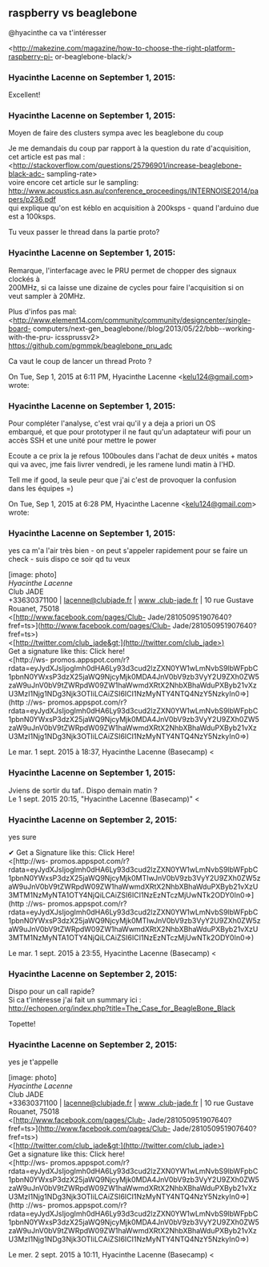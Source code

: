 ## raspberry vs beaglebone



@hyacinthe ca va t'intéresser  
  
<http://makezine.com/magazine/how-to-choose-the-right-platform-raspberry-pi-
or-beaglebone-black/>



### **Hyacinthe Lacenne** on September 1, 2015:



Excellent!



### **Hyacinthe Lacenne** on September 1, 2015:



Moyen de faire des clusters sympa avec les beaglebone du coup  
  
Je me demandais du coup par rapport à la question du rate d'acquisition,  
cet article est pas mal :  
<http://stackoverflow.com/questions/25796901/increase-beaglebone-black-adc-
sampling-rate>  
voire encore cet article sur le sampling:  
<http://www.acoustics.asn.au/conference_proceedings/INTERNOISE2014/papers/p236.pdf>  
qui explique qu'on est kéblo en acquisition à 200ksps - quand l'arduino due  
est a 100ksps.  
  
Tu veux passer le thread dans la partie proto?



### **Hyacinthe Lacenne** on September 1, 2015:



Remarque, l'interfacage avec le PRU permet de chopper des signaux clockés à  
200MHz, si ca laisse une dizaine de cycles pour faire l'acquisition si on  
veut sampler à 20MHz.  
  
Plus d'infos pas mal:  
<http://www.element14.com/community/community/designcenter/single-board-
computers/next-gen_beaglebone//blog/2013/05/22/bbb--working-with-the-pru-
icssprussv2>  
<https://github.com/pgmmpk/beaglebone_pru_adc>  
  
Ca vaut le coup de lancer un thread Proto ?  
  
On Tue, Sep 1, 2015 at 6:11 PM, Hyacinthe Lacenne
&lt;[kelu124@gmail.com](mailto:kelu124@gmail.com)&gt; wrote:



### **Hyacinthe Lacenne** on September 1, 2015:



Pour compléter l'analyse, c'est vrai qu'il y a deja a priori un OS  
embarqué, et que pour prototyper il ne faut qu'un adaptateur wifi pour un  
accès SSH et une unité pour mettre le power  
  
Ecoute a ce prix la je refous 100boules dans l'achat de deux unités + matos  
qui va avec, jme fais livrer vendredi, je les ramene lundi matin à l'HD.  
  
Tell me if good, la seule peur que j'ai c'est de provoquer la confusion  
dans les équipes =)  
  
On Tue, Sep 1, 2015 at 6:28 PM, Hyacinthe Lacenne
&lt;[kelu124@gmail.com](mailto:kelu124@gmail.com)&gt; wrote:



### **Hyacinthe Lacenne** on September 1, 2015:



yes ca m'a l'air très bien - on peut s'appeler rapidement pour se faire un  
check - suis dispo ce soir qd tu veux  
  
[image: photo]  
*Hyacinthe Lacenne*  
Club JADE  
+33630371100 | [lacenne@clubjade.fr](mailto:lacenne@clubjade.fr) | [www
.club-jade.fr](http://www.club-jade.fr) | 10 rue Gustave  
Rouanet, 75018  
&lt;[http://www.facebook.com/pages/Club-
Jade/281050951907640?fref=ts&gt;](http://www.facebook.com/pages/Club-
Jade/281050951907640?fref=ts>)  
&lt;[http://twitter.com/club_jade&gt;](http://twitter.com/club_jade>)  
Get a signature like this: Click here!  
&lt;[http://ws-
promos.appspot.com/r?rdata=eyJydXJsIjogImh0dHA6Ly93d3cud2lzZXN0YW1wLmNvbS9lbWFpbC1pbnN0YWxsP3dzX25jaWQ9NjcyMjk0MDA4JnV0bV9zb3VyY2U9ZXh0ZW5zaW9uJnV0bV9tZWRpdW09ZW1haWwmdXRtX2NhbXBhaWduPXByb21vXzU3MzI1Njg1NDg3Njk3OTIiLCAiZSI6ICI1NzMyNTY4NTQ4NzY5NzkyIn0=&gt;](http
://ws-
promos.appspot.com/r?rdata=eyJydXJsIjogImh0dHA6Ly93d3cud2lzZXN0YW1wLmNvbS9lbWFpbC1pbnN0YWxsP3dzX25jaWQ9NjcyMjk0MDA4JnV0bV9zb3VyY2U9ZXh0ZW5zaW9uJnV0bV9tZWRpdW09ZW1haWwmdXRtX2NhbXBhaWduPXByb21vXzU3MzI1Njg1NDg3Njk3OTIiLCAiZSI6ICI1NzMyNTY4NTQ4NzY5NzkyIn0=>)  
  
Le mar. 1 sept. 2015 à 18:37, Hyacinthe Lacenne (Basecamp) &lt;



### **Hyacinthe Lacenne** on September 1, 2015:



Jviens de sortir du taf.. Dispo demain matin ?  
Le 1 sept. 2015 20:15, "Hyacinthe Lacenne (Basecamp)" &lt;



### **Hyacinthe Lacenne** on September 2, 2015:



yes sure  
  
✔ Get a Signature like this: Click Here!  
&lt;[http://ws-
promos.appspot.com/r?rdata=eyJydXJsIjogImh0dHA6Ly93d3cud2lzZXN0YW1wLmNvbS9lbWFpbC1pbnN0YWxsP3dzX25jaWQ9NjcyMjk0MTIwJnV0bV9zb3VyY2U9ZXh0ZW5zaW9uJnV0bV9tZWRpdW09ZW1haWwmdXRtX2NhbXBhaWduPXByb21vXzU3MTM1NzMyNTA1OTY4NjQiLCAiZSI6ICI1NzEzNTczMjUwNTk2ODY0In0=&gt;](http
://ws-
promos.appspot.com/r?rdata=eyJydXJsIjogImh0dHA6Ly93d3cud2lzZXN0YW1wLmNvbS9lbWFpbC1pbnN0YWxsP3dzX25jaWQ9NjcyMjk0MTIwJnV0bV9zb3VyY2U9ZXh0ZW5zaW9uJnV0bV9tZWRpdW09ZW1haWwmdXRtX2NhbXBhaWduPXByb21vXzU3MTM1NzMyNTA1OTY4NjQiLCAiZSI6ICI1NzEzNTczMjUwNTk2ODY0In0=>)  
  
Le mar. 1 sept. 2015 à 23:55, Hyacinthe Lacenne (Basecamp) &lt;



### **Hyacinthe Lacenne** on September 2, 2015:



Dispo pour un call rapide?  
Si ca t'intéresse j'ai fait un summary ici :  
<http://echopen.org/index.php?title=The_Case_for_BeagleBone_Black>  
  
Topette!



### **Hyacinthe Lacenne** on September 2, 2015:



yes je t'appelle  
  
[image: photo]  
*Hyacinthe Lacenne*  
Club JADE  
+33630371100 | [lacenne@clubjade.fr](mailto:lacenne@clubjade.fr) | [www
.club-jade.fr](http://www.club-jade.fr) | 10 rue Gustave  
Rouanet, 75018  
&lt;[http://www.facebook.com/pages/Club-
Jade/281050951907640?fref=ts&gt;](http://www.facebook.com/pages/Club-
Jade/281050951907640?fref=ts>)  
&lt;[http://twitter.com/club_jade&gt;](http://twitter.com/club_jade>)  
Get a signature like this: Click here!  
&lt;[http://ws-
promos.appspot.com/r?rdata=eyJydXJsIjogImh0dHA6Ly93d3cud2lzZXN0YW1wLmNvbS9lbWFpbC1pbnN0YWxsP3dzX25jaWQ9NjcyMjk0MDA4JnV0bV9zb3VyY2U9ZXh0ZW5zaW9uJnV0bV9tZWRpdW09ZW1haWwmdXRtX2NhbXBhaWduPXByb21vXzU3MzI1Njg1NDg3Njk3OTIiLCAiZSI6ICI1NzMyNTY4NTQ4NzY5NzkyIn0=&gt;](http
://ws-
promos.appspot.com/r?rdata=eyJydXJsIjogImh0dHA6Ly93d3cud2lzZXN0YW1wLmNvbS9lbWFpbC1pbnN0YWxsP3dzX25jaWQ9NjcyMjk0MDA4JnV0bV9zb3VyY2U9ZXh0ZW5zaW9uJnV0bV9tZWRpdW09ZW1haWwmdXRtX2NhbXBhaWduPXByb21vXzU3MzI1Njg1NDg3Njk3OTIiLCAiZSI6ICI1NzMyNTY4NTQ4NzY5NzkyIn0=>)  
  
Le mer. 2 sept. 2015 à 10:11, Hyacinthe Lacenne (Basecamp) &lt;



